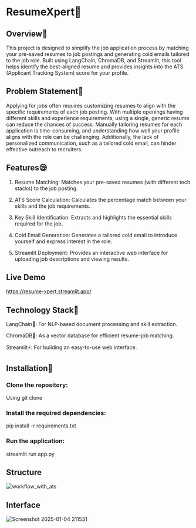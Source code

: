 # ResumeXpert📃
## Overview🔎

This project is designed to simplify the job application process by matching your pre-saved resumes to job postings and generating cold emails tailored to the job role. Built using LangChain, ChromaDB, and Streamlit, this tool helps identify the best-aligned resume and provides insights into the ATS (Applicant Tracking System) score for your profile.

## Problem Statement📜
Applying for jobs often requires customizing resumes to align with the specific requirements of each job posting. With multiple openings having different skills and experience requirements, using a single, generic resume can reduce the chances of success. Manually tailoring resumes for each application is time-consuming, and understanding how well your profile aligns with the role can be challenging. Additionally, the lack of personalized communication, such as a tailored cold email, can hinder effective outreach to recruiters.

## Features😪

1. Resume Matching: Matches your pre-saved resumes (with different tech stacks) to the job posting.

2. ATS Score Calculation: Calculates the percentage match between your skills and the job requirements.

3. Key Skill Identification: Extracts and highlights the essential skills required for the job.

4. Cold Email Generation: Generates a tailored cold email to introduce yourself and express interest in the role.

5. Streamlit Deployment: Provides an interactive web interface for uploading job descriptions and viewing results.

## Live Demo
https://resume-xpert.streamlit.app/
## Technology Stack🤖

LangChain🦜: For NLP-based document processing and skill extraction.

ChromaDB🧠: As a vector database for efficient resume-job matching.

Streamlit⚡: For building an easy-to-use web interface.

## Installation📩

### Clone the repository:
Using git clone 

### Install the required dependencies:
pip install -r requirements.txt

### Run the application:
streamlit run app.py

## Structure 


![workflow_with_ats](https://github.com/user-attachments/assets/092ba36a-fe35-45e6-970f-69556a4ca0c0)



## Interface

![Screenshot 2025-01-04 211531](https://github.com/user-attachments/assets/b14bf6a9-0f89-48ca-bb0b-1ec5bb85deef)


